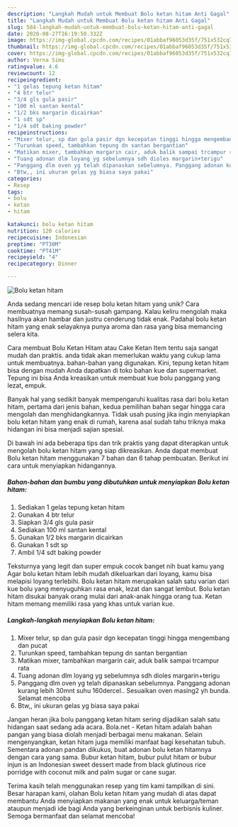 ```yaml
---
description: "Langkah Mudah untuk Membuat Bolu ketan hitam Anti Gagal"
title: "Langkah Mudah untuk Membuat Bolu ketan hitam Anti Gagal"
slug: 584-langkah-mudah-untuk-membuat-bolu-ketan-hitam-anti-gagal
date: 2020-08-27T16:19:50.332Z
image: https://img-global.cpcdn.com/recipes/01abbaf96053d35f/751x532cq70/bolu-ketan-hitam-foto-resep-utama.jpg
thumbnail: https://img-global.cpcdn.com/recipes/01abbaf96053d35f/751x532cq70/bolu-ketan-hitam-foto-resep-utama.jpg
cover: https://img-global.cpcdn.com/recipes/01abbaf96053d35f/751x532cq70/bolu-ketan-hitam-foto-resep-utama.jpg
author: Verna Sims
ratingvalue: 4.6
reviewcount: 12
recipeingredient:
- "1 gelas tepung ketan hitam"
- "4 btr telur"
- "3/4 gls gula pasir"
- "100 ml santan kental"
- "1/2 bks margarin dicairkan"
- "1 sdt sp"
- "1/4 sdt baking powder"
recipeinstructions:
- "Mixer telur, sp dan gula pasir dgn kecepatan tinggi hingga mengembang dan pucat"
- "Turunkan speed, tambahkan tepung dn santan bergantian"
- "Matikan mixer, tambahkan margarin cair, aduk balik sampai trcampur rata"
- "Tuang adonan dlm loyang yg sebelumnya sdh dioles margarin+terigu"
- "Panggang dlm oven yg telah dipanaskan sebelumnya. Panggang adonan kurang lebih 30mnt suhu 160dercel.. Sesuaikan oven masing2 yh bunda. Selamat mencoba"
- "Btw,, ini ukuran gelas yg biasa saya pakai"
categories:
- Resep
tags:
- bolu
- ketan
- hitam

katakunci: bolu ketan hitam 
nutrition: 120 calories
recipecuisine: Indonesian
preptime: "PT30M"
cooktime: "PT41M"
recipeyield: "4"
recipecategory: Dinner

---
```



![Bolu ketan hitam](https://img-global.cpcdn.com/recipes/01abbaf96053d35f/751x532cq70/bolu-ketan-hitam-foto-resep-utama.jpg)

Anda sedang mencari ide resep bolu ketan hitam yang unik? Cara membuatnya memang susah-susah gampang. Kalau keliru mengolah maka hasilnya akan hambar dan justru cenderung tidak enak. Padahal bolu ketan hitam yang enak selayaknya punya aroma dan rasa yang bisa memancing selera kita.

Cara membuat Bolu Ketan Hitam atau Cake Ketan Item tentu saja sangat mudah dan praktis. anda tidak akan memerlukan waktu yang cukup lama untuk membuatnya. bahan-bahan yang digunakan. Kini, tepung ketan hitam bisa dengan mudah Anda dapatkan di toko bahan kue dan supermarket. Tepung ini bisa Anda kreasikan untuk membuat kue bolu panggang yang lezat, empuk.

Banyak hal yang sedikit banyak mempengaruhi kualitas rasa dari bolu ketan hitam, pertama dari jenis bahan, kedua pemilihan bahan segar hingga cara mengolah dan menghidangkannya. Tidak usah pusing jika ingin menyiapkan bolu ketan hitam yang enak di rumah, karena asal sudah tahu triknya maka hidangan ini bisa menjadi sajian spesial.


Di bawah ini ada beberapa tips dan trik praktis yang dapat diterapkan untuk mengolah bolu ketan hitam yang siap dikreasikan. Anda dapat membuat Bolu ketan hitam menggunakan 7 bahan dan 6 tahap pembuatan. Berikut ini cara untuk menyiapkan hidangannya.

<!--inarticleads1-->

##### Bahan-bahan dan bumbu yang dibutuhkan untuk menyiapkan Bolu ketan hitam:

1. Sediakan 1 gelas tepung ketan hitam
1. Gunakan 4 btr telur
1. Siapkan 3/4 gls gula pasir
1. Sediakan 100 ml santan kental
1. Gunakan 1/2 bks margarin dicairkan
1. Gunakan 1 sdt sp
1. Ambil 1/4 sdt baking powder


Teksturnya yang legit dan super empuk cocok banget nih buat kamu yang Agar bolu ketan hitam lebih mudah dikeluarkan dari loyang, kamu bisa melapisi loyang terlebihi. Bolu ketan hitam merupakan salah satu varian dari kue bolu yang menyuguhkan rasa enak, lezat dan sangat lembut. Bolu ketan hitam disukai banyak orang mulai dari anak-anak hingga orang tua. Ketan hitam memang memiliki rasa yang khas untuk varian kue. 

<!--inarticleads2-->

##### Langkah-langkah menyiapkan Bolu ketan hitam:

1. Mixer telur, sp dan gula pasir dgn kecepatan tinggi hingga mengembang dan pucat
1. Turunkan speed, tambahkan tepung dn santan bergantian
1. Matikan mixer, tambahkan margarin cair, aduk balik sampai trcampur rata
1. Tuang adonan dlm loyang yg sebelumnya sdh dioles margarin+terigu
1. Panggang dlm oven yg telah dipanaskan sebelumnya. Panggang adonan kurang lebih 30mnt suhu 160dercel.. Sesuaikan oven masing2 yh bunda. Selamat mencoba
1. Btw,, ini ukuran gelas yg biasa saya pakai


Jangan heran jika bolu panggang ketan hitam sering dijadikan salah satu hidangan saat sedang ada acara. Bola.net - Ketan hitam adalah bahan pangan yang biasa diolah menjadi berbagai menu makanan. Selain mengenyangkan, ketan hitam juga memiliki manfaat bagi kesehatan tubuh. Sementara adonan pandan dikukus, buat adonan bolu ketan hitamnya dengan cara yang sama. Bubur ketan hitam, bubur pulut hitam or bubur injun is an Indonesian sweet dessert made from black glutinous rice porridge with coconut milk and palm sugar or cane sugar. 

Terima kasih telah menggunakan resep yang tim kami tampilkan di sini. Besar harapan kami, olahan Bolu ketan hitam yang mudah di atas dapat membantu Anda menyiapkan makanan yang enak untuk keluarga/teman ataupun menjadi ide bagi Anda yang berkeinginan untuk berbisnis kuliner. Semoga bermanfaat dan selamat mencoba!
